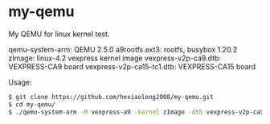 # my-qemu
My QEMU for linux kernel test.

qemu-system-arm: QEMU 2.5.0
a9rootfs.ext3: rootfs, busybox 1.20.2
zImage: linux-4.2 vexpress kernel image
vexpress-v2p-ca9.dtb: VEXPRESS-CA9 board
vexpress-v2p-ca15-tc1.dtb: VEXPRESS-CA15 board


Usage:

```sh
$ git clone https://github.com/hexiaolong2008/my-qemu.git
$ cd my-qemu/
$ ./qemu-system-arm -M vexpress-a9 -kernel zImage -dtb vexpress-v2p-ca9.dtb -sd a9rootfs.ext3 -append "root=/dev/mmcblk0 rw"
```
